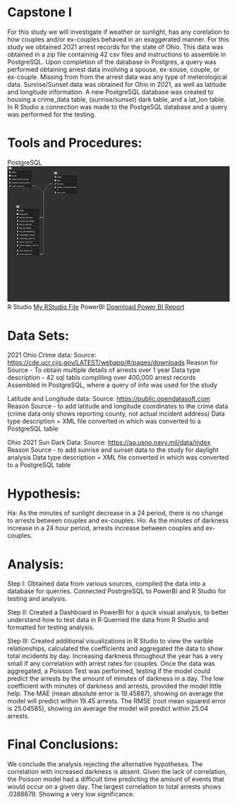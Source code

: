 # Capstone I
For this study we will investigate if weather or sunlight, has any corelation to how couples and/or ex-couples behaved in an exaggerated manner.
For this study we obtained 2021 arrest records for the state of Ohio. This data was obtained in a zip file containing 42 csv files and 
instructions to assemble in PostgreSQL. Upon completion of the database in Postgres, a query was performed obtaining arrest 
data involving a spouse, ex-souse, couple, or ex-couple. Missing from from the arrest data was any type of meterological data. 
Sunrise/Sunset data was obtained for Ohio in 2021, as well as latitude and longitude information. A new PostgreSQL database was created to housing a crime_data table, (sunrise/sunset) dark table, and a lat_lon table.
In R Studio a connection was made to the PostgeSQL database and a query was performed for the testing.



# Tools and Procedures:
PostgreSQL  ![ALT Text](crime_data_ERD.pgerd.png)
R Studio [My RStudio File](Dark_Arrest_Couple_Study_11.3.2023.Rmd)
PowerBI [Download Power BI Report](capstone_dashboard.pbix)


# Data Sets:
2021 Ohio Crime data:
    Source: https://cde.ucr.cjis.gov/LATEST/webapp/#/pages/downloads
    Reason for Source - To obtain multiple details of arrests over 1 year
    Data type description - 42 sql tabls compliling over 400,000 arrest records 
    Assembled in PostgreSQL, where a query of info was used for the study

Latitude and Longitude data: 
    Source: https://public.opendatasoft.com
    Reason Source - to add latitude and longitude coordinates to the crime data 
    (crime data only shows reporting county, not actual incident address)
    Data type description = XML file converted in which was converted to a PostgreSQL table

Ohio 2021 Sun Dark Data: 
    Source: https://aa.usno.navy.mil/data/index
    Reason Source - to add sunrise and sunset data to the study for daylight analysis
    Data type description = XML file converted in which was converted to a PostgreSQL table
    


# Hypothesis:
Ha: As the minutes of sunlight decrease in a 24 period, there is no change to arrests between couples and ex-couples.
Ho: As the minutes of darkness increase in a 24 hour period, arrests increase between couples and ex-couples.


# Analysis:
Step I: 
Obtained data from various sources, compiled the data into a database for querries. Connected PostrgreSQL to PowerBI and R Studio for testing and analysis.

Step II: 
Created a Dashboard in PowerBI for a quick visual analysis, to better understand how to 
test data in R
Querried the data from R Studio and formatted for testing analysis. 

Step III: 
Created additional visualizations in R Studio to view the varible relationships, calculated the coefficients and aggregated the data to show total incidents by day. Increasing darkness throughout the year has a very small if any correlation with arrest rates for couples.
Once the data was aggregated, a Poisson Test was performed, testing if the model could predict the arrests by the amount of minutes of darkness in a day. The low coefficient with minutes of darkness and arrests, provided the model little help. The MAE (mean absolute error is 19.45887), showing on average the model will predict within 19.45 arrests. The RMSE (root mean squared error is 25.04585), showing on average the model will predict within 25.04 arrests. 



# Final Conclusions:

We conclude the analysis rejecting the alternative hypotheses. The correlation with increased darkness is absent. Given the lack of correlation, the Poisson model had a difficult time predicting the amount of events that would occur on a given day.
The largest correlation to total arrests shows .0388679. Showing a very low significance.